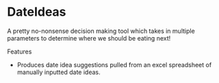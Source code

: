 # DateIdeas

A pretty no-nonsense decision making tool which takes in multiple parameters to determine where we should be eating next!

Features
- Produces date idea suggestions pulled from an excel spreadsheet of manually inputted date ideas. 
